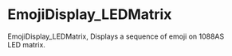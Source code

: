 # EmojiDisplay_LEDMatrix
EmojiDisplay_LEDMatrix, Displays a sequence of emoji on 1088AS LED matrix.

